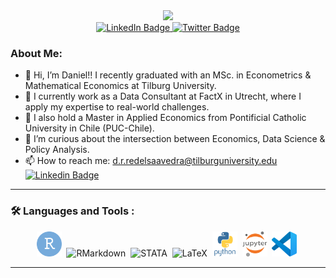 
<div id="header" align="center">
  <img src="https://media.giphy.com/media/SWoSkN6DxTszqIKEqv/giphy.gif" width="360" />
</div>

<div id="badges" align="center">
  <a href="https://www.linkedin.com/in/daniel-redel-14b052b6/">
    <img src="https://img.shields.io/badge/LinkedIn-blue?style=for-the-badge&logo=linkedin&logoColor=white" alt="LinkedIn Badge"/>
  </a>
  <a href="https://twitter.com/DannyRedel">
    <img src="https://img.shields.io/badge/Twitter-blue?style=for-the-badge&logo=twitter&logoColor=white" alt="Twitter Badge"/>
  </a>
</div>

### About Me:

- 👋 Hi, I’m Daniel!! I recently graduated with an MSc. in Econometrics & Mathematical Economics at Tilburg University.
- 💼 I currently work as a Data Consultant at FactX in Utrecht, where I apply my expertise to real-world challenges.
- 🔭 I also hold a Master in Applied Economics from Pontificial Catholic University in Chile (PUC-Chile).
- 👀 I’m curious about the intersection between Economics, Data Science & Policy Analysis. 
- 📫 How to reach me: d.r.redelsaavedra@tilburguniversity.edu [![Linkedin Badge](https://img.shields.io/badge/-dannyredel-blue?style=flat&logo=Linkedin&logoColor=white)](https://www.linkedin.com/in/daniel-redel-14b052b6/)

---

### :hammer_and_wrench: Languages and Tools :
<div align="center">
  <img src="https://github.com/devicons/devicon/blob/master/icons/rstudio/rstudio-original.svg" title="RStudio" alt="RStudio" width="40" height="40"/>&nbsp;
  <img src="https://pkgs.rstudio.com/rmarkdown/reference/figures/logo.png" title="RMarkdown" alt="RMarkdown" width="35" height="40"/>&nbsp;
  <img src="https://upload.wikimedia.org/wikipedia/commons/7/79/Stata_logo_med_blue.png" title="STATA" alt="STATA" width="85" height="40"/>&nbsp;
  <img src="https://avatars.githubusercontent.com/u/6359919?s=280&v=4" title="LaTeX" alt="LaTeX" width="40" height="40"/>&nbsp;
  <img src="https://github.com/devicons/devicon/blob/master/icons/python/python-original-wordmark.svg" title="Python" alt="Python" width="40" height="40"/>&nbsp;
  <img src="https://github.com/devicons/devicon/blob/master/icons/jupyter/jupyter-original-wordmark.svg" title="Jupyter" alt="Jupyter" width="40" height="40"/>&nbsp;
  <img src="https://github.com/devicons/devicon/blob/master/icons/vscode/vscode-original.svg" title="VSCode" alt="VSCode" width="40" height="40"/>&nbsp;
</div>

---




